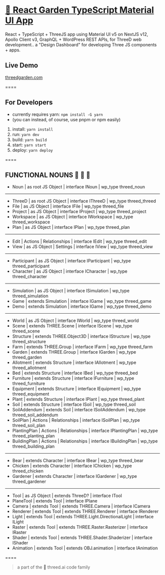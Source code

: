 # [🌱 React Garden TypeScript Material UI App](https://github.com/marty-mcgee/react-garden)

React + TypeScript + ThreeJS app using Material UI v5 on NextJS v12, Apollo Client v3, GraphQL + WordPress REST APIs, for ThreeD web development.. a "Design Dashboard" for developing Three JS components + apps.

## Live Demo

[threedgarden.com](https://threedgarden.com/)

====

## For Developers

- currently requires yarn: `npm install -G yarn`
- (you can instead, of course, use pnpm or npm easily)

1. install: `yarn install`
2. run: `yarn dev`
3. build: `yarn build`
3. start: `yarn start`
4. deploy: `yarn deploy`

====

## FUNCTIONAL NOUNS 🌱 🤖 🍅

- Noun | as root JS Object | interface INoun | wp_type threed_noun

---

- ThreeD | as root JS Object | interface IThreeD | wp_type threed_threed
- File | as JS Object | interface IFile | wp_type threed_file
- Project | as JS Object | interface IProject | wp_type threed_project
- Workspace | as JS Object | interface IWorkspace | wp_type threed_workspace
- Plan | as JS Object | interface IPlan | wp_type threed_plan

---

- Edit | Actions | Relationships | interface IEdit | wp_type threed_edit
- View | as JS Object | Settings | interface IView | wp_type threed_view

---

- Participant | as JS Object | interface IParticipant | wp_type threed_participant
- Character | as JS Object | interface ICharacter | wp_type threed_character

---

- Simulation | as JS Object | interface ISimulation | wp_type threed_simulation
- Game | extends Simulation | interface IGame | wp_type threed_game
- Demo | extends Simulation | interface IGame | wp_type threed_demo

---

- World | as JS Object | interface IWorld | wp_type threed_world
- Scene | extends THREE.Scene | interface IScene | wp_type threed_scene
- Structure | extends THREE.Object3D | interface IStructure | wp_type threed_structure
- Farm | extends THREE.Group | interface IFarm | wp_type threed_farm
- Garden | extends THREE.Group | interface IGarden | wp_type threed_garden
- Allotment | extends Structure | interface IAllotment | wp_type threed_allotment
- Bed | extends Structure | interface IBed | wp_type threed_bed
- Furniture | extends Structure | interface IFurniture | wp_type threed_furniture
- Equipment | extends Structure | interface IEquipment | wp_type threed_equipment
- Plant | extends Structure | interface IPlant | wp_type threed_plant
- Soil | extends Structure | interface ISoil | wp_type threed_soil
- SoilAddendum | extends Soil | interface ISoilAddendum | wp_type threed_soil_addendum
- SoilPlan | Actions | Relationships | interface ISoilPlan | wp_type threed_soil_plan
- PlantingPlan | Actions | Relationships | interface IPlantingPlan | wp_type threed_planting_plan
- BuildingPlan | Actions | Relationships | interface IBuildingPlan | wp_type threed_building_plan

---

- Bear | extends Character | interface IBear | wp_type threed_bear
- Chicken | extends Character | interface IChicken | wp_type threed_chicken
- Gardener | extends Character | interface IGardener | wp_type threed_gardener

---

- Tool | as JS Object | extends ThreeD? | interface ITool
- PlaneTool | extends Tool | interface IPlane
- Camera | extends Tool | extends THREE.Camera | interface ICamera
- Renderer | extends Tool | extends THREE.Renderer | interface IRenderer
- Light | extends Tool | extends THREE.Light.DirectionalLight | interface ILight
- Raster | extends Tool | extends THREE.Raster.Rasterizer | interface IRaster
- Shader | extends Tool | extends THREE.Shader.Shaderizer | interface IShader
- Animation | extends Tool | extends OBJ.animation | interface IAnimation

====

> a part of the 🌱 threed.ai code family
